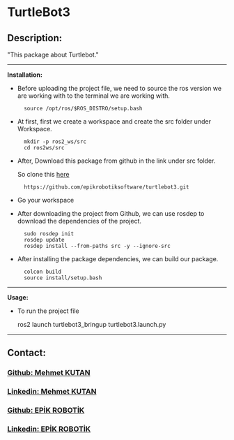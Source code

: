 # TurtleBot3

## Description:

"This package about Turtlebot."


---

**Installation:**
- Before uploading the project file, we need to source the ros version we are working with to the terminal we are working with.

        source /opt/ros/$ROS_DISTRO/setup.bash


- At first, first we create a workspace and create the src folder under Workspace.

        mkdir -p ros2_ws/src
        cd ros2ws/src


- After, Download this package from github in the link under src folder.

    So clone this [here](https://github.com/epikrobotiksoftware/turtlebot3.git)

        https://github.com/epikrobotiksoftware/turtlebot3.git

- Go your workspace  

- After downloading the project from Github, we can use rosdep to download the dependencies of the project.

        sudo rosdep init
        rosdep update
        rosdep install --from-paths src -y --ignore-src

- After installing the package dependencies, we can build our package.

        colcon build
        source install/setup.bash

---
**Usage:**

- To run the project file 

    ros2 launch turtlebot3_bringup turtlebot3.launch.py 


---


## Contact:

### [Github: Mehmet KUTAN](https://github.com/MehmetKUTAN)

### [Linkedin: Mehmet KUTAN](https://www.linkedin.com/in/mehmet-kutan-664591151/)

### [Github: EPİK ROBOTİK](https://github.com/epikrobotiksoftware)

### [Linkedin: EPİK ROBOTİK](https://www.linkedin.com/company/epi%CC%87k-roboti%CC%87k/)
